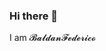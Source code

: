 ### Hi there 👋
I am 𝓑𝓪𝓵𝓭𝓪𝓷𝓕𝓮𝓭𝓮𝓻𝓲𝓬𝓸

<!--
**BaldanFederico/BaldanFederico** is a ✨ _special_ ✨ repository because its `README.md` (this file) appears on your GitHub profile.

Here are some ideas to get you started:

- 🔭 I’m currently working on ...
- 🌱 I’m currently learning ...
- 👯 I’m looking to collaborate on ...
- 🤔 I’m looking for help with ...
- 💬 Ask me about ...
- 📫 How to reach me: ...
- 😄 Pronouns: ...
- ⚡ Fun fact: ...
-->
